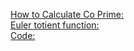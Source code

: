 [How to Calculate Co Prime:](https://www.youtube.com/watch?v=epLcsjsH8YY&t=6s)\
[Euler totient function:](https://cp-algorithms.com/algebra/phi-function.html#implementation)\
[Code:](https://ideone.com/p9E23k)

